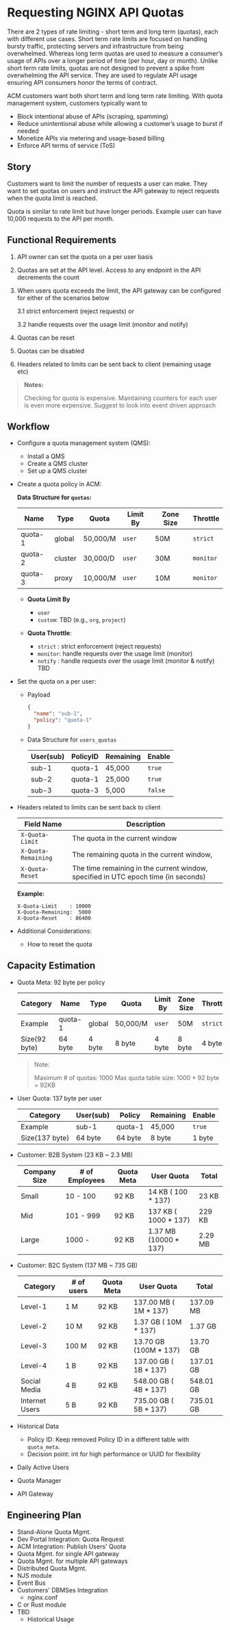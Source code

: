 # Requesting NGINX API Quotas

There are 2 types of rate limiting - short term and long term (quotas), each with different use cases. Short term rate limits are focused on handling bursty traffic, protecting servers and infrastructure from being overwhelmed. Whereas long term quotas are used to measure a consumer’s usage of APIs over a longer period of time (per hour, day or month). Unlike short term rate limits, quotas are not designed to prevent a spike from overwhelming the API service. They are used to regulate API usage ensuring API consumers honor the terms of contract.  

ACM customers want both short term and long term rate limiting. With quota management system, customers typically want to

- Block intentional abuse of APIs (scraping, spamming)
- Reduce unintentional abuse while allowing a customer’s usage to burst if needed
- Monetize APIs via metering and usage-based billing
- Enforce API terms of service (ToS) 

## Story
Customers want to limit the number of requests a user can make. They want to set quotas on users and instruct the API gateway to reject requests when the quota limit is reached. 

Quota is similar to rate limit but have longer periods. Example user can have 10,000 requests to the API per month. 

## Functional Requirements

1. API owner can set the quota on a per user basis

2. Quotas are set at the API level. Access to any endpoint in the API decrements the count

3. When users quota exceeds the limit, the API gateway can be configured for either of the scenarios below

   3.1 strict enforcement (reject requests) or 

   3.2 handle requests over the usage limit (monitor and notify) 

4. Quotas can be reset

5. Quotas can be disabled

6. Headers related to limits can be sent back to client (remaining usage etc)

> **Notes:**
> 
> Checking for quota is expensive. Maintaining counters for each user is even more expensive. Suggest to look into event driven approach

## Workflow

- Configure a quota management system (QMS):
  - Install a QMS
  - Create a QMS cluster
  - Set up a QMS cluster

- Create a quota policy in ACM:

  **Data Structure for `quotas`:**

  | Name    | Type    | Quota     | Limit By | Zone Size | Throttle  |
  |---------|---------|-----------|----------|-----------|-----------|
  | quota-1 | global  | 50,000/M  | `user`   | 50M       | `strict`  | 
  | quota-2 | cluster | 30,000/D  | `user`   | 30M       | `monitor` | 
  | quota-3 | proxy   | 10,000/M  | `user`   | 10M       | `monitor` | 

  - **Quota Limit By** 
    - `user`
    - `custom`: TBD (e.g., `org`, `project`)

  - **Quota Throttle**:
    - `strict` : strict enforcement (reject requests)
    - `monitor`: handle requests over the usage limit (monitor) 
    - `notify` : handle requests over the usage limit (monitor & notify) TBD

- Set the quota on a per user:

  - Payload
    ```json
    {
      "name": "sub-1",
      "policy": "quota-1"
    }
    ```

  - Data Structure for `users_quotas`

    | User(sub) | PolicyID | Remaining | Enable  |
    |-----------|----------|-----------|---------|
    | sub-1     | quota-1  |   45,000  | `true`  |
    | sub-2     | quota-1  |   25,000  | `true`  |
    | sub-3     | quota-3  |    5,000  | `false` |

- Headers related to limits can be sent back to client

  | Field Name          | Description                                 |
  |---------------------|---------------------------------------------|
  | `X-Quota-Limit`     | The quota in the current window             |
  | `X-Quota-Remaining` | The remaining quota in the current window,  |
  | `X-Quota-Reset`     | The time remaining in the current window, specified in UTC epoch time (in seconds) |

  **Example:**
  ```
  X-Quota-Limit    : 10000
  X-Quota-Remaining:  5000
  X-Quota-Reset    : 86400
  ```

- Additional Considerations:
  - How to reset the quota

## Capacity Estimation

- Quota Meta: 92 byte per policy

  | Category       | Name    | Type    | Quota     | Limit By | Zone Size | Throttle  |
  |----------------|---------|---------|-----------|----------|-----------|-----------|
  | Example        | quota-1 | global  | 50,000/M  | `user`   | 50M       | `strict`  |
  | Size(92 byte)  | 64 byte | 4 byte  | 8 byte    | 4 byte   | 8 byte    | 4 byte    |

  > Note: 
  > 
  > Maximum # of quotas: 1000
  > Max quota table size: 1000 * 92 byte = 92KB

- User Quota: 137 byte per user

  | Category       | User(sub) | Policy  | Remaining | Enable  |
  |----------------|-----------|---------|-----------|---------|
  | Example        | sub-1     | quota-1 |   45,000  | `true`  |
  | Size(137 byte) | 64 byte   | 64 byte |   8 byte  | 1 byte  |

- Customer: B2B System (23 KB ~ 2.3 MB)

  | Company Size   | # of Employees | Quota Meta | User Quota            | Total   |
  |----------------|----------------|------------|-----------------------|---------|
  | Small          | 10   - 100     | 92 KB      |   14 KB (  100 * 137) |   23 KB |
  | Mid            | 101  - 999     | 92 KB      |  137 KB ( 1000 * 137) |  229 KB |
  | Large          | 1000 -         | 92 KB      | 1.37 MB (10000 * 137) | 2.29 MB |

- Customer: B2C System (137 MB ~ 735 GB)

  | Category       | # of users | Quota Meta | User Quota               | Total       |
  |----------------|------------|------------|--------------------------|-------------|
  | Level-1        |   1 M      | 92 KB      |   137.00 MB (  1M * 137) |   137.09 MB |
  | Level-2        |  10 M      | 92 KB      |     1.37 GB ( 10M * 137) |     1.37 GB |
  | Level-3        | 100 M      | 92 KB      |    13.70 GB (100M * 137) |    13.70 GB |
  | Level-4        |   1 B      | 92 KB      |   137.00 GB (  1B * 137) |   137.01 GB |
  | Social Media   |   4 B      | 92 KB      |   548.00 GB (  4B * 137) |   548.01 GB |
  | Internet Users |   5 B      | 92 KB      |   735.00 GB (  5B * 137) |   735.01 GB |

- Historical Data
  * Policy ID: Keep removed Policy ID in a different table with `quota_meta`.
  * Decision point: int for high performance or UUID for flexibility

- Daily Active Users

- Quota Manager
- API Gateway



## Engineering Plan
- Stand-Alone Quota Mgmt.
- Dev Portal Integration: Quota Request
- ACM Integration: Publish Users' Quota
- Quota Mgmt. for single API gateway
- Quota Mgmt. for multiple API gateways
- Distributed Quota Mgmt.
- NJS module
- Event Bus
- Customers' DBMSes Integration
  + nginx.conf
- C or Rust module
- TBD
  + Historical Usage
